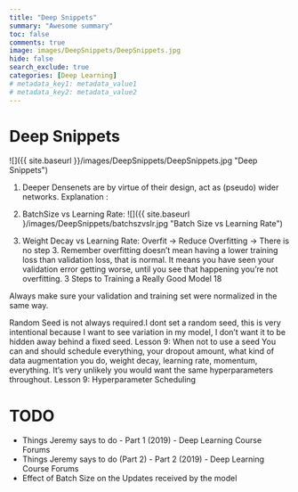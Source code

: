 ```yaml
---
title: "Deep Snippets"
summary: "Awesome summary"
toc: false
comments: true
image: images/DeepSnippets/DeepSnippets.jpg
hide: false
search_exclude: true
categories: [Deep Learning]
# metadata_key1: metadata_value1
# metadata_key2: metadata_value2
---
```


# Deep Snippets

![]({{ site.baseurl }}/images/DeepSnippets/DeepSnippets.jpg "Deep Snippets")
1. Deeper Densenets are by virtue of their design, act as (pseudo) wider networks. 
Explanation : 
2. BatchSize vs Learning Rate:
![]({{ site.baseurl }/images/DeepSnippets/batchszvslr.jpg "Batch Size vs Learning Rate")

3. Weight Decay vs Learning Rate:
Overfit -> Reduce Overfitting -> There is no step 3. Remember overfitting doesn’t mean having a lower training loss than validation loss, that is normal. It means you have seen your validation error getting worse, until you see that happening you’re not overfitting. 3 Steps to Training a Really Good Model 18

Always make sure your validation and training set were normalized in the same way.

Random Seed is not always required.I dont set a random seed, this is very intentional because I want to see variation in my model, I don’t want it to be hidden away behind a fixed seed. Lesson 9: When not to use a seed 
You can and should schedule everything, your dropout amount, what kind of data augmentation you do, weight decay, learning rate, momentum, everything. It’s very unlikely you would want the same hyperparameters throughout. Lesson 9: Hyperparameter Scheduling

# TODO
- Things Jeremy says to do - Part 1 (2019) - Deep Learning Course Forums
- Things Jeremy says to do (Part 2) - Part 2 (2019) - Deep Learning Course Forums
- Effect of Batch Size on the Updates received by the model


